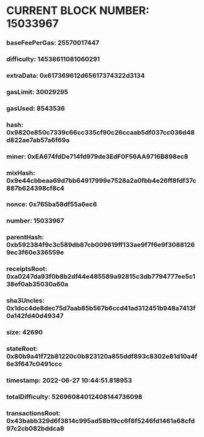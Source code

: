 # CURRENT BLOCK NUMBER: 15033967

### baseFeePerGas: 25570017447
### difficulty: 14538611081060291
### extraData: 0x617369612d65617374322d3134
### gasLimit: 30029295
### gasUsed: 8543536
### hash: 0x9820e850c7339c66cc335cf90c26ccaab5df037cc036d48d822ae7ab57a6f69a
### miner: 0xEA674fdDe714fd979de3EdF0F56AA9716B898ec8
### mixHash: 0x9e44cbbeaa69d7bb64917999e7528a2a0fbb4e26ff8fdf37c887b624398cf8c4
### nonce: 0x765ba58df55a6ec6
### number: 15033967
### parentHash: 0xb592384f9c3c589db87cb009619ff133ae9f7f6e9f30881269ec3f60e336559e
### receiptsRoot: 0xa0247da93f0b8b2df44e485589a92815c3db7794777ee5c138ef0ab35030a60a
### sha3Uncles: 0x1dcc4de8dec75d7aab85b567b6ccd41ad312451b948a7413f0a142fd40d49347
### size: 42690
### stateRoot: 0x80b9a41f72b81220c0b823120a855ddf893c8302e81d10a4f6e3f647c0491ccc
### timestamp: 2022-06-27 10:44:51.818953
### totalDifficulty: 52696084012408144736098
### transactionsRoot: 0x43babb329d6f3814c995ad58b19cc6f8f5246fd1461a68cfd97c2cb082bddca8
